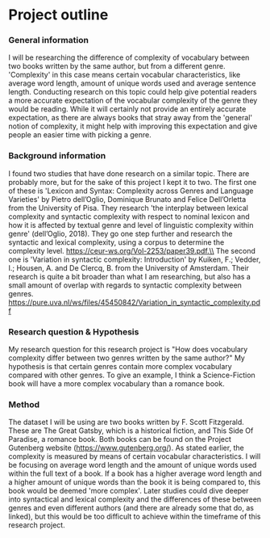# Project outline

### General information
I will be researching the difference of complexity of vocabulary between two books written by the same author, but from a different genre. 'Complexity' in this case means certain vocabular characteristics, like average word length, amount of unique words used and average sentence length. Conducting research on this topic could help give potential readers a more accurate expectation of the vocabular complexity of the genre they would be reading. While it will certainly not provide an entirely accurate expectation, as there are always books that stray away from the 'general' notion of complexity, it might help with improving this expectation and give people an easier time with picking a genre.
### Background information
I found two studies that have done research on a similar topic. There are probably more, but for the sake of this project I kept it to two.
The first one of these is 'Lexicon and Syntax: Complexity across Genres and Language Varieties' by Pietro dell’Oglio, Dominique Brunato and Felice Dell’Orletta from the University of Pisa. They research 'the interplay between lexical complexity and syntactic complexity with respect to nominal lexicon and how it is affected by textual genre and level of linguistic complexity within genre' (dell’Oglio, 2018). They go one step further and research the syntactic and lexical complexity, using a corpus to determine the complexity level. https://ceur-ws.org/Vol-2253/paper39.pdf.\\
The second one is 'Variation in syntactic complexity: Introduction' by Kuiken, F.; Vedder, I.; Housen, A. and De Clercq, B. from the University of Amsterdam.
Their research is quite a bit broader than what I am researching, but also has a small amount of overlap with regards to syntactic complexity between genres. https://pure.uva.nl/ws/files/45450842/Variation_in_syntactic_complexity.pdf
### Research question & Hypothesis
My research question for this research project is "How does vocabulary complexity differ between two
genres written by the same author?"
My hypothesis is that certain genres contain more complex vocabulary compared with other genres. To give an example, I think a Science-Fiction book will have a more complex vocabulary than a romance book.
### Method
The dataset I will be using are two books written by F. Scott Fitzgerald. These are The Great Gatsby, which is a historical fiction, and This Side Of Paradise, a romance book. Both books can be found on the Project Gutenberg website (https://www.gutenberg.org/). As stated earlier, the complexity is measured by means of certain vocabular characteristics. I will be focusing on average word length and the amount of unique words used within the full text of a book. If a book has a higher average word length and a higher amount of unique words than the book it is being compared to, this book would be deemed 'more complex'. Later studies could dive deeper into syntactical and lexical complexity and the differences of these between genres and even different authors (and there are already some that do, as linked), but this would be too difficult to achieve within the timeframe of this research project.
